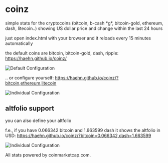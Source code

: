 # coinz

simple stats for the cryptocoins (bitcoin, b-cash \*g\*, bitcoin-gold, ethereum, dash, litecoin..) showing US dollar price and change within the last 24 hours

just open index.html with your browser and it reloads every 15 minutes automatically

the default coins are bitcoin, bitcoin-gold, dash, ripple: https://haehn.github.io/coinz/ 

![Default Configuration](https://haehn.github.io/coinz/gfx/default.png)

.. or configure yourself: https://haehn.github.io/coinz/?bitcoin,ethereum,litecoin

![Individual Configuration](https://haehn.github.io/coinz/gfx/individual.png)

## altfolio support

you can also define your altfolio

f.e., if you have 0.066342 bitcoin and 1.663599 dash it shows the altfolio in USD: https://haehn.github.io/coinz/?bitcoin=0.066342,dash=1.663599

![Individual Configuration](https://haehn.github.io/coinz/gfx/altfolio.png)

All stats powered by coinmarketcap.com.

